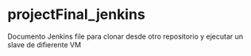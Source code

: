 # projectFinal_jenkins
Documento Jenkins file para clonar desde otro repositorio y ejecutar un slave de difierente VM
